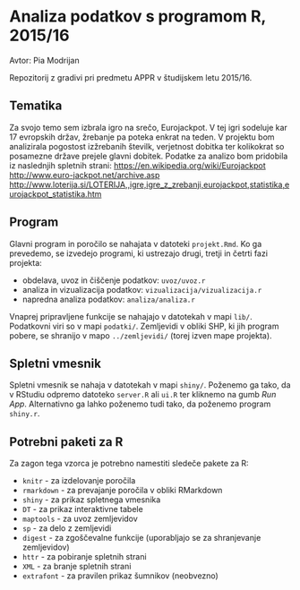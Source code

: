 # Analiza podatkov s programom R, 2015/16

Avtor: Pia Modrijan 

Repozitorij z gradivi pri predmetu APPR v študijskem letu 2015/16.

## Tematika

Za svojo temo sem izbrala igro na srečo, Eurojackpot. V tej igri sodeluje kar 17 evropskih držav, žrebanje pa poteka enkrat na teden.
V projektu bom analizirala pogostost izžrebanih številk, verjetnost dobitka ter kolikokrat so posamezne države prejele glavni dobitek.
Podatke za analizo bom pridobila iz naslednjih spletnih strani:
https://en.wikipedia.org/wiki/Eurojackpot
http://www.euro-jackpot.net/archive.asp
http://www.loterija.si/LOTERIJA,,igre,igre_z_zrebanji,eurojackpot,statistika,eurojackpot_statistika.htm

## Program

Glavni program in poročilo se nahajata v datoteki `projekt.Rmd`. Ko ga prevedemo,
se izvedejo programi, ki ustrezajo drugi, tretji in četrti fazi projekta:

* obdelava, uvoz in čiščenje podatkov: `uvoz/uvoz.r`
* analiza in vizualizacija podatkov: `vizualizacija/vizualizacija.r`
* napredna analiza podatkov: `analiza/analiza.r`

Vnaprej pripravljene funkcije se nahajajo v datotekah v mapi `lib/`. Podatkovni
viri so v mapi `podatki/`. Zemljevidi v obliki SHP, ki jih program pobere, se
shranijo v mapo `../zemljevidi/` (torej izven mape projekta).

## Spletni vmesnik

Spletni vmesnik se nahaja v datotekah v mapi `shiny/`. Poženemo ga tako, da v
RStudiu odpremo datoteko `server.R` ali `ui.R` ter kliknemo na gumb *Run App*.
Alternativno ga lahko poženemo tudi tako, da poženemo program `shiny.r`.

## Potrebni paketi za R

Za zagon tega vzorca je potrebno namestiti sledeče pakete za R:

* `knitr` - za izdelovanje poročila
* `rmarkdown` - za prevajanje poročila v obliki RMarkdown
* `shiny` - za prikaz spletnega vmesnika
* `DT` - za prikaz interaktivne tabele
* `maptools` - za uvoz zemljevidov
* `sp` - za delo z zemljevidi
* `digest` - za zgoščevalne funkcije (uporabljajo se za shranjevanje zemljevidov)
* `httr` - za pobiranje spletnih strani
* `XML` - za branje spletnih strani
* `extrafont` - za pravilen prikaz šumnikov (neobvezno)
